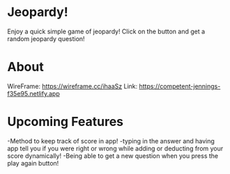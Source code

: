# Jeopardy!
Enjoy a quick simple game of jeopardy! Click on the button and get a random jeopardy question!

# About
WireFrame: https://wireframe.cc/ihaaSz
Link: https://competent-jennings-f35e95.netlify.app

# Upcoming Features
-Method to keep track of score in app!
-typing in the answer and having app tell you if you were right or wrong while adding or deducting from your score dynamically! 
-Being able to get a new question when you press the play again button!